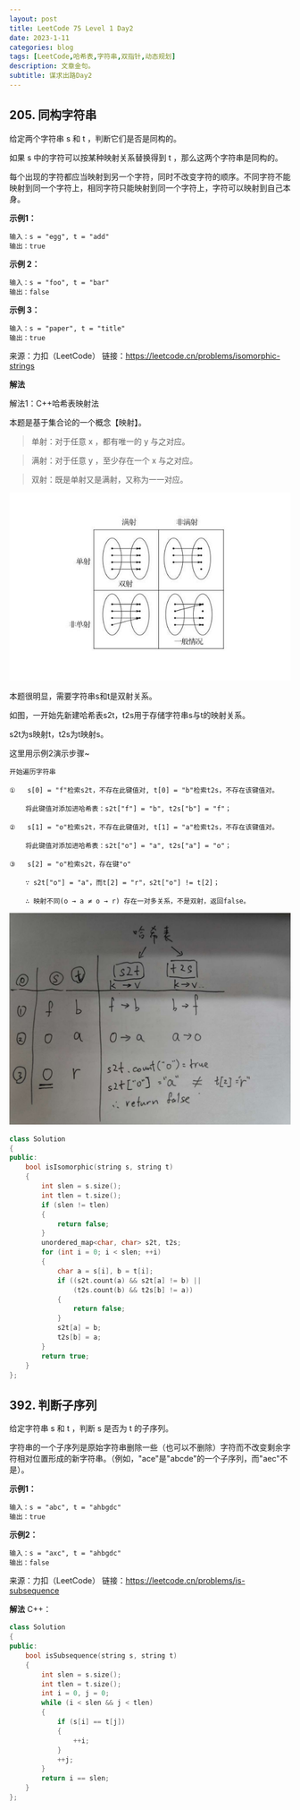 ```yaml
---
layout: post
title: LeetCode 75 Level 1 Day2
date: 2023-1-11
categories: blog
tags: [LeetCode,哈希表,字符串,双指针,动态规划]
description: 文章金句。
subtitle: 谋求出路Day2
---
```


## 205. 同构字符串
给定两个字符串 s 和 t ，判断它们是否是同构的。

如果 s 中的字符可以按某种映射关系替换得到 t ，那么这两个字符串是同构的。

每个出现的字符都应当映射到另一个字符，同时不改变字符的顺序。不同字符不能映射到同一个字符上，相同字符只能映射到同一个字符上，字符可以映射到自己本身。

**示例1：**
```
输入：s = "egg", t = "add"
输出：true
```
**示例 2：**
```
输入：s = "foo", t = "bar"
输出：false
```
**示例 3：**
```
输入：s = "paper", t = "title"
输出：true
```
来源：力扣（LeetCode）
链接：https://leetcode.cn/problems/isomorphic-strings

**解法**

解法1：C++哈希表映射法
    
本题是基于集合论的一个概念【映射】。

> 单射：对于任意 x ，都有唯一的 y 与之对应。

> 满射：对于任意 y ，至少存在一个 x 与之对应。

> 双射：既是单射又是满射，又称为一一对应。

<p><img src="https://github.com/Kelvin-Yuu/Kelvin-Yuu.github.io/blob/master/image/blog/2023-01-11-LeetCode75_Level1_Day2/2.jpeg" alt="> 图2" class="img-responsive"></p>

本题很明显，需要字符串s和t是双射关系。

如图，一开始先新建哈希表s2t，t2s用于存储字符串s与t的映射关系。

s2t为s映射t，t2s为t映射s。

这里用示例2演示步骤~

	开始遍历字符串
	
	①	s[0] = "f"检索s2t，不存在此键值对, t[0] = "b"检索t2s，不存在该键值对。
	
		将此键值对添加进哈希表：s2t["f"] = "b", t2s["b"] = "f"；
		
	②	s[1] = "o"检索s2t，不存在此键值对, t[1] = "a"检索t2s，不存在该键值对。
	
		将此键值对添加进哈希表：s2t["o"] = "a", t2s["a"] = "o"；
		
	③	s[2] = "o"检索s2t，存在键"o"
	
		∵ s2t["o"] = "a"，而t[2] = "r"，s2t["o"] != t[2]；
		
		∴ 映射不同(o → a ≠ o → r) 存在一对多关系，不是双射，返回false。
		
<p><img src="https://github.com/Kelvin-Yuu/Kelvin-Yuu.github.io/blob/master/image/blog/2023-01-11-LeetCode75_Level1_Day2/1.jpg" alt="> 图2" class="img-responsive"></p>

	
```cpp
class Solution 
{
public:
    bool isIsomorphic(string s, string t) 
	{
        int slen = s.size();
        int tlen = t.size();
        if (slen != tlen)
        {
            return false;
        }
        unordered_map<char, char> s2t, t2s;
        for (int i = 0; i < slen; ++i)
        {
            char a = s[i], b = t[i];
            if ((s2t.count(a) && s2t[a] != b) ||
                (t2s.count(b) && t2s[b] != a))
            {
                return false;
            }
            s2t[a] = b;
            t2s[b] = a;
        }
        return true;
    }
};
```

## 392. 判断子序列
给定字符串 s 和 t ，判断 s 是否为 t 的子序列。

字符串的一个子序列是原始字符串删除一些（也可以不删除）字符而不改变剩余字符相对位置形成的新字符串。（例如，"ace"是"abcde"的一个子序列，而"aec"不是）。


**示例1：**
```
输入：s = "abc", t = "ahbgdc"
输出：true
```
**示例2：**
```
输入：s = "axc", t = "ahbgdc"
输出：false
```
来源：力扣（LeetCode）
链接：https://leetcode.cn/problems/is-subsequence

**解法**
C++：
```cpp
class Solution 
{
public:
    bool isSubsequence(string s, string t) 
	{
        int slen = s.size();
        int tlen = t.size();
        int i = 0, j = 0;
        while (i < slen && j < tlen)
        {
            if (s[i] == t[j])
            {
                ++i;
            }
            ++j;
        }
        return i == slen;
    }
};
```